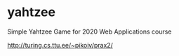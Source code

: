 # yahtzee
Simple Yahtzee Game for 2020 Web Applications course

http://turing.cs.ttu.ee/~pikoiv/prax2/
